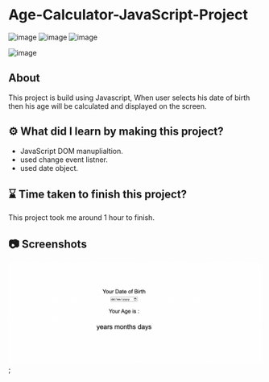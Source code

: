 # Age-Calculator-JavaScript-Project

![image](https://img.shields.io/badge/iNeuron-Full--Stack%20JavaScript%20Web%20Development%20Course-blue)
![image](https://img.shields.io/badge/Hitesh%20Choudhry-LOC-brightgreen)
![image](https://img.shields.io/badge/Project-JavaScript-blue)

![image](https://img.shields.io/badge/BHASKAR-SAHU-blue)

## About

This project is build using Javascript, When user selects his date of birth then his age will be calculated and displayed on the screen.

## ⚙️ What did I learn by making this project?

- JavaScript DOM manuplialtion.
- used change event listner.
- used date object.

## ⌛ Time taken to finish this project?

This project took me around 1 hour to finish.

## 📷 Screenshots

![image](./Image/Age_Calculator.png);
